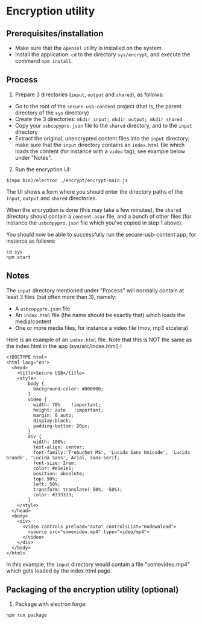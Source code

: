 # Encryption utility

## Prerequisites/installation

  * Make sure that the `openssl` utility is installed on the system.
  * Install the application: `cd` to the directory `sys/encrypt`, and execute the command `npm install`.

## Process

1. Prepare 3 directories (`input`, `output` and `shared`), as follows:
  * Go to the root of the `secure-usb-content` project (that is, the parent directory of the `sys` directory)
  * Create the 3 directories: `mkdir input; mkdir output; mkdir shared`
  * Copy your `usbcopypro.json` file to the `shared` directory, and to the `input` directory
  * Extract the original, unencrypted content files into the `input` directory; make sure that the `input` directory contains an `index.html` file which loads the content (for instance with a `video` tag); see example below under "Notes".
2. Run the encryption UI:
```
$(npm bin)/electron ./encrypt/encrypt-main.js
```
The UI shows a form where you should enter the directory paths of the `input`, `output` and `shared` directories.

When the encryption is done (this may take a few minutes), the `shared` directory should contain a `content.asar` file, and a bunch of other files (for instance the `usbcopypro.json` file which you've copied in step 1 above).

You should now be able to successfully run the secure-usb-content app, for instance as follows:
```
cd sys
npm start
```

## Notes

The `input` directory mentioned under "Process" will normally contain at least 3 files (but often more than 3), namely:
* A `usbcopypro.json` file
* An `index.html` file (the name should be exactly that) which loads the media/content
* One or more media files, for instance a video file (mov, mp3 etcetera)

Here is an example of an `index.html` file. Note that this is NOT the same as the index.html in the app (sys/src/index.html) !

```
<!DOCTYPE html>
<html lang="en">
  <head>
    <title>Secure USB</title>
    <style>
        body {
          background-color: #000000;
        }
        video {
          width: 70%    !important;
          height: auto   !important;
          margin: 0 auto;
          display:block;
          padding-bottom: 20px;
        }
        div {
          width: 100%;
          text-align: center;
          font-family:'Trebuchet MS', 'Lucida Sans Unicode', 'Lucida Grande', 'Lucida Sans', Arial, sans-serif;
          font-size: 2rem;
          color: #e1e1e1;
          position: absolute;
          top: 50%;
          left: 50%;
          transform: translate(-50%, -50%);
          color: #333333;
        }
    </style>
  </head>
  <body>
    <div>
      <video controls preload="auto" controlsList="nodownload">
        <source src="somevideo.mp4" type="video/mp4">
      </video>
    </div>
  </body>
</html>
```

In this example, the `input` directory would contain a file "somevideo.mp4" which gets loaded by the index.html page.

## Packaging of the encryption utility (optional)
1. Package with electron forge:
```
npm run package
```
